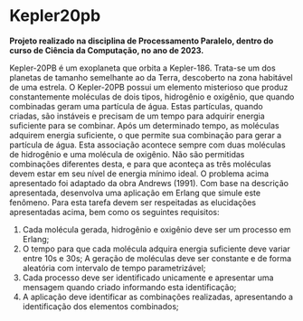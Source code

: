 # Kepler20pb
**Projeto realizado na disciplina de Processamento Paralelo, dentro do curso de Ciência da Computação, no ano de 2023.**

Kepler-20PB é um exoplaneta que orbita a Kepler-186. Trata-se um dos planetas de tamanho semelhante ao da Terra, descoberto na zona habitável de uma estrela. O Kepler-20PB possui um elemento misterioso que produz constantemente moléculas de dois tipos, hidrogênio e oxigênio, que quando combinadas geram uma partícula de água. Estas partículas, quando criadas, são instáveis e precisam de um tempo para adquirir energia suficiente para se combinar. Após um determinado tempo, as moléculas adquirem energia suficiente, o que permite sua combinação para gerar a partícula de água. Esta associação acontece sempre com duas moléculas de hidrogênio e uma molécula de oxigênio. Não são permitidas combinações diferentes desta, e para que aconteça as três moléculas devem estar em seu nível de energia mínimo ideal. O problema acima apresentado foi adaptado da obra Andrews (1991). Com base na descrição apresentada, desenvolva uma aplicação em Erlang que simule este fenômeno. Para esta tarefa devem ser respeitadas as elucidações apresentadas acima, bem como os seguintes requisitos:
1. Cada molécula gerada, hidrogênio e oxigênio deve ser um processo em Erlang;
2. O tempo para que cada molécula adquira energia suficiente deve variar entre 10s e 30s;
A geração de moléculas deve ser constante e de forma aleatória com intervalo de tempo
parametrizável;
3. Cada processo deve ser identificado unicamente e apresentar uma mensagem quando criado
informando esta identificação;
4. A aplicação deve identificar as combinações realizadas, apresentando a identificação dos
elementos combinados;

